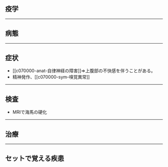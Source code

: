 ## 疫学

---
## 病態
---
## 症状
- [[c070000-anat-自律神経の障害]]⇒上腹部の不快感を伴うことがある。
- 精神発作、[[c070000-sym-嗅覚異常]]
---
## 検査
- MRIで海馬の硬化
---
## 治療
---
## セットで覚える疾患
